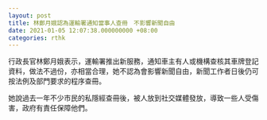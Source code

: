 ```yaml
---
layout: post
title: 林鄭月娥認為運輸署通知當事人查冊　不影響新聞自由
date: 2021-01-05 12:07:38.000000000 +08:00
categories: rthk
---
```


行政長官林鄭月娥表示，運輸署推出新服務，通知車主有人或機構查核其車牌登記資料，做法不過份，亦相當合理，她不認為會影響新聞自由，新聞工作者日後仍可按法例及部門要求的程序查冊。

她說過去一年不少市民的私隱經查冊後，被人放到社交媒體發放，導致一些人受傷害，政府有責任保障他們。
